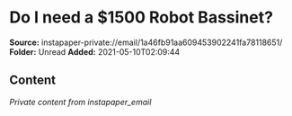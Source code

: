 # Do I need a $1500 Robot Bassinet?

**Source:** instapaper-private://email/1a46fb91aa609453902241fa78118651/
**Folder:** Unread
**Added:** 2021-05-10T02:09:44




## Content
*Private content from instapaper_email*
